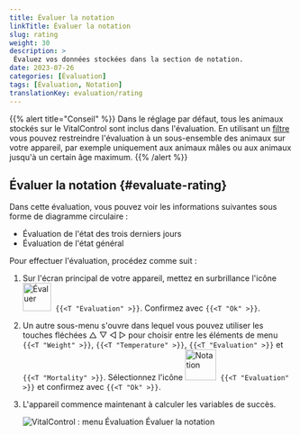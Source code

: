 ```yaml
---
title: Évaluer la notation
linkTitle: Évaluer la notation
slug: rating
weight: 30
description: >
 Évaluez vos données stockées dans la section de notation.
date: 2023-07-26
categories: [Évaluation]
tags: [Évaluation, Notation]
translationKey: evaluation/rating
---
```

{{% alert title="Conseil" %}}
Dans le réglage par défaut, tous les animaux stockés sur le VitalControl sont inclus dans l'évaluation. En utilisant un [filtre](../../filter/) vous pouvez restreindre l'évaluation à un sous-ensemble des animaux sur votre appareil, par exemple uniquement aux animaux mâles ou aux animaux jusqu'à un certain âge maximum.
{{% /alert %}}

## Évaluer la notation {#evaluate-rating}

Dans cette évaluation, vous pouvez voir les informations suivantes sous forme de diagramme circulaire :
- Évaluation de l'état des trois derniers jours
- Évaluation de l'état général

Pour effectuer l'évaluation, procédez comme suit :

1. Sur l'écran principal de votre appareil, mettez en surbrillance l'icône &nbsp;<img src="/icons/main/evaluation.svg" width="50" align="bottom" alt="Évaluer" />&nbsp; `{{<T "Evaluation" >}}`. Confirmez avec `{{<T "Ok" >}}`.

2. Un autre sous-menu s'ouvre dans lequel vous pouvez utiliser les touches fléchées △ ▽ ◁ ▷ pour choisir entre les éléments de menu `{{<T "Weight" >}}`, `{{<T "Temperature" >}}`, `{{<T "Evaluation" >}}` et `{{<T "Mortality" >}}`. Sélectionnez l'icône <img src="/icons/evaluation/rating.svg" width="55" align="bottom" alt="Notation" />&nbsp; `{{<T "Evaluation" >}}` et confirmez avec `{{<T "Ok" >}}`.

3. L'appareil commence maintenant à calculer les variables de succès.

   ![VitalControl : menu Évaluation Évaluer la notation](../images/rating.png "Évaluer la notation")


